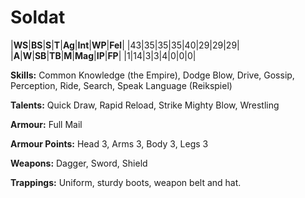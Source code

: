 # Soldat

|**WS**|**BS**|**S**|**T**|**Ag**|**Int**|**WP**|**Fel**|
|43|35|35|35|40|29|29|29|
|**A**|**W**|**SB**|**TB**|**M**|**Mag**|**IP**|**FP**|
|1|14|3|3|4|0|0|0|

**Skills:** Common Knowledge (the Empire), Dodge Blow, Drive, 
Gossip, Perception, Ride, Search, Speak Language (Reikspiel)

**Talents:** Quick Draw, Rapid Reload, Strike Mighty Blow, Wrestling

**Armour:** Full Mail

**Armour Points:** Head 3, Arms 3, Body 3, Legs 3

**Weapons:** Dagger, Sword, Shield

**Trappings:** Uniform, sturdy boots, weapon belt and hat.
